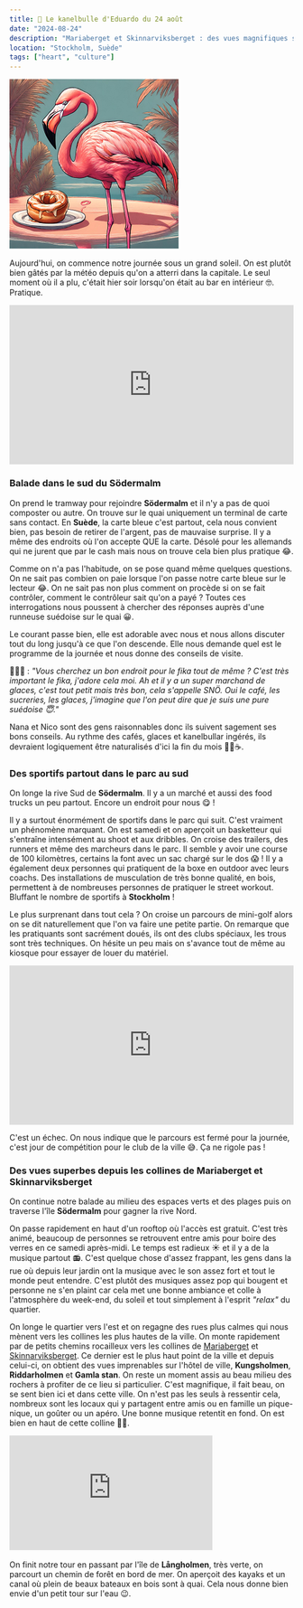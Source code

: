 ```yaml
---
title: 🥮 Le kanelbulle d'Eduardo du 24 août
date: "2024-08-24"
description: "Mariaberget et Skinnarviksberget : des vues magnifiques sur Stockholm depuis Södermalm !"
location: "Stockholm, Suède"
tags: ["heart", "culture"]
---
```


![Kanelbullar d'Eduardo](../kanelbullar_eduardo.png)

Aujourd'hui, on commence notre journée sous un grand soleil. On est plutôt bien gâtés par la météo depuis qu'on a atterri dans la capitale. Le seul moment où il a plu, c'était hier soir lorsqu'on était au bar en intérieur 🤓. Pratique.

<div style="width: 100%; height: 0; position: relative; padding-bottom: 56%;"><iframe src="https://giphy.com/embed/ccJUnKJ0nfmvhiIj8y" style="top: 0; left: 0; width: 100%; height: 100%; position: absolute; border: 0;" allowfullscreen scrolling="no" allow="encrypted-media;" class="giphy-embed"></iframe></div>

### Balade dans le sud du Södermalm

On prend le tramway pour rejoindre **Södermalm** et il n'y a pas de quoi composter ou autre. On trouve sur le quai uniquement un terminal de carte sans contact. En **Suède**, la carte bleue c'est partout, cela nous convient bien, pas besoin de retirer de l'argent, pas de mauvaise surprise. Il y a même des endroits où l'on accepte QUE la carte. Désolé pour les allemands qui ne jurent que par le cash mais nous on trouve cela bien plus pratique 😂.

Comme on n'a pas l'habitude, on se pose quand même quelques questions. On ne sait pas combien on paie lorsque l'on passe notre carte bleue sur le lecteur 😂. On ne sait pas non plus comment on procède si on se fait contrôler, comment le contrôleur sait qu'on a payé ? Toutes ces interrogations nous poussent à chercher des réponses auprès d'une runneuse suédoise sur le quai 😀.

Le courant passe bien, elle est adorable avec nous et nous allons discuter tout du long jusqu'à ce que l'on descende. Elle nous demande quel est le programme de la journée et nous donne des conseils de visite.

🏃🏼‍♀️ : _"Vous cherchez un bon endroit pour le fika tout de même ? C'est très important le fika, j'adore cela moi. Ah et il y a un super marchand de glaces, c'est tout petit mais très bon, cela s'appelle SNÖ. Oui le café, les sucreries, les glaces, j'imagine que l'on peut dire que je suis une pure suédoise 😇."_

Nana et Nico sont des gens raisonnables donc ils suivent sagement ses bons conseils. Au rythme des cafés, glaces et kanelbullar ingérés, ils devraient logiquement être naturalisés d'ici la fin du mois 🍦🥮☕.

### Des sportifs partout dans le parc au sud

On longe la rive Sud de **Södermalm**. Il y a un marché et aussi des food trucks un peu partout. Encore un endroit pour nous 😋 !

Il y a surtout énormément de sportifs dans le parc qui suit. C'est vraiment un phénomène marquant. On est samedi et on aperçoit un basketteur qui s'entraîne intensément au shoot et aux dribbles. On croise des trailers, des runners et même des marcheurs dans le parc. Il semble y avoir une course de 100 kilomètres, certains la font avec un sac chargé sur le dos 😱 ! Il y a également deux personnes qui pratiquent de la boxe en outdoor avec leurs coachs. Des installations de musculation de très bonne qualité, en bois, permettent à de nombreuses personnes de pratiquer le street workout. Bluffant le nombre de sportifs à **Stockholm** !

Le plus surprenant dans tout cela ? On croise un parcours de mini-golf alors on se dit naturellement que l'on va faire une petite partie. On remarque que les pratiquants sont sacrément doués, ils ont des clubs spéciaux, les trous sont très techniques. On hésite un peu mais on s'avance tout de même au kiosque pour essayer de louer du matériel.

<div style="width: 100%; height: 0; position: relative; padding-bottom: 56%;"><iframe src="https://giphy.com/embed/l3V0px8dfZmmfwize" style="top: 0; left: 0; width: 100%; height: 100%; position: absolute; border: 0;" allowfullscreen scrolling="no" allow="encrypted-media;" class="giphy-embed"></iframe></div>

C'est un échec. On nous indique que le parcours est fermé pour la journée, c'est jour de compétition pour le club de la ville 😅. Ça ne rigole pas !

### Des vues superbes depuis les collines de Mariaberget et Skinnarviksberget

On continue notre balade au milieu des espaces verts et des plages puis on traverse l'île **Södermalm** pour gagner la rive Nord.

On passe rapidement en haut d'un rooftop où l'accès est gratuit. C'est très animé, beaucoup de personnes se retrouvent entre amis pour boire des verres en ce samedi après-midi. Le temps est radieux ☀️ et il y a de la musique partout 📻. C'est quelque chose d'assez frappant, les gens dans la rue où depuis leur jardin ont la musique avec le son assez fort et tout le monde peut entendre. C'est plutôt des musiques assez pop qui bougent et personne ne s'en plaint car cela met une bonne ambiance et colle à l'atmosphère du week-end, du soleil et tout simplement à l'esprit _"relax"_ du quartier.

On longe le quartier vers l'est et on regagne des rues plus calmes qui nous mènent vers les collines les plus hautes de la ville. On monte rapidement par de petits chemins rocailleux vers les collines de [Mariaberget](https://www.city-guide-stockholm.com/fr/tourisme/decouvrir-stockholm/les-plus-beaux-points-de-vue/sodermalm-7/mariaberget-564.html) et [Skinnarviksberget](https://www.visitstockholm.com/o/skinnarviksberget/). Ce dernier est le plus haut point de la ville et depuis celui-ci, on obtient des vues imprenables sur l'hôtel de ville, **Kungsholmen**, **Riddarholmen** et **Gamla stan**.
On reste un moment assis au beau milieu des rochers à profiter de ce lieu si particulier. C'est magnifique, il fait beau, on se sent bien ici et dans cette ville. On n'est pas les seuls à ressentir cela, nombreux sont les locaux qui y partagent entre amis ou en famille un pique-nique, un goûter ou un apéro. Une bonne musique retentit en fond. On est bien en haut de cette colline 👌🏼.

<iframe width="360" height="202.5" src="https://www.youtube-nocookie.com/embed/KSxYRlsBNKU?si=nqtV7SPfVMCCuCBh" title="YouTube video player" frameborder="0" allow="accelerometer; autoplay; clipboard-write; encrypted-media; gyroscope; picture-in-picture; web-share"></iframe>

On finit notre tour en passant par l'île de **Långholmen**, très verte, on parcourt un chemin de forêt en bord de mer. On aperçoit des kayaks et un canal où plein de beaux bateaux en bois sont à quai. Cela nous donne bien envie d'un petit tour sur l'eau 😉.
